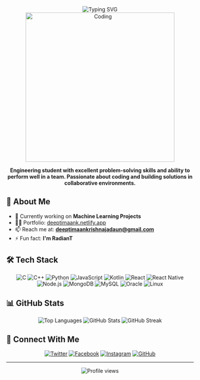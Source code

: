 <div align="center">
  <div>
    <img src="https://readme-typing-svg.demolab.com?font=Fira+Code&weight=600&size=28&duration=4000&pause=1000&color=6366F1&center=true&vCenter=true&width=435&lines=Hi%2C+I'm+Deeptimaan+%F0%9F%91%8B;Engineering+Student;Full+Stack+Developer;ML+Enthusiast" alt="Typing SVG" />
  </div>
</div>

<div align="center">
  <img src="https://media.tenor.com/rePDfDWO3XoAAAAd/hacking.gif" width="400" alt="Coding" />
</div>

<p align="center">
  <b>Engineering student with excellent problem-solving skills and ability to perform well in a team. Passionate about coding and building solutions in collaborative environments.</b>
</p>

## 🚀 About Me

- 🔭 Currently working on **Machine Learning Projects**
- 👨‍💻 Portfolio: [deeptimaank.netlify.app](https://deeptimaank.netlify.app/)
- 📫 Reach me at: **deeptimaankrishnajadaun@gmail.com**
- ⚡ Fun fact: **I'm RadianT**

## 🛠️ Tech Stack

<div align="center">
  
  ![C](https://img.shields.io/badge/C-00599C?style=for-the-badge&logo=c&logoColor=white)
  ![C++](https://img.shields.io/badge/C++-00599C?style=for-the-badge&logo=c%2B%2B&logoColor=white)
  ![Python](https://img.shields.io/badge/Python-3776AB?style=for-the-badge&logo=python&logoColor=white)
  ![JavaScript](https://img.shields.io/badge/JavaScript-F7DF1E?style=for-the-badge&logo=javascript&logoColor=black)
  ![Kotlin](https://img.shields.io/badge/Kotlin-0095D5?style=for-the-badge&logo=kotlin&logoColor=white)
  ![React](https://img.shields.io/badge/React-20232A?style=for-the-badge&logo=react&logoColor=61DAFB)
  ![React Native](https://img.shields.io/badge/React_Native-20232A?style=for-the-badge&logo=react&logoColor=61DAFB)
  ![Node.js](https://img.shields.io/badge/Node.js-339933?style=for-the-badge&logo=nodedotjs&logoColor=white)
  ![MongoDB](https://img.shields.io/badge/MongoDB-4EA94B?style=for-the-badge&logo=mongodb&logoColor=white)
  ![MySQL](https://img.shields.io/badge/MySQL-005C84?style=for-the-badge&logo=mysql&logoColor=white)
  ![Oracle](https://img.shields.io/badge/Oracle-F80000?style=for-the-badge&logo=oracle&logoColor=black)
  ![Linux](https://img.shields.io/badge/Linux-FCC624?style=for-the-badge&logo=linux&logoColor=black)
  
</div>

## 📊 GitHub Stats

<div align="center">
  <img src="https://github-readme-stats.vercel.app/api/top-langs?username=deeptimaan-k&show_icons=true&locale=en&layout=compact&theme=tokyonight&bg_color=1e293b&border_color=475569&text_color=e2e8f0&title_color=a78bfa" alt="Top Languages" />
  
  <img src="https://github-readme-stats.vercel.app/api?username=deeptimaan-k&show_icons=true&locale=en&theme=tokyonight&bg_color=1e293b&border_color=475569&text_color=e2e8f0&title_color=a78bfa&icon_color=6366f1" alt="GitHub Stats" />
  
  <img src="https://github-readme-streak-stats.herokuapp.com/?user=deeptimaan-k&theme=tokyonight&background=1e293b&border=475569&stroke=475569&ring=a78bfa&fire=6366f1&currStreakNum=e2e8f0&sideNums=e2e8f0&currStreakLabel=a78bfa&sideLabels=a78bfa&dates=94a3b8" alt="GitHub Streak" />
</div>

## 🤝 Connect With Me

<div align="center">
  
  [![Twitter](https://img.shields.io/badge/Twitter-1DA1F2?style=for-the-badge&logo=twitter&logoColor=white)](https://twitter.com/deeptimaan_k)
  [![Facebook](https://img.shields.io/badge/Facebook-1877F2?style=for-the-badge&logo=facebook&logoColor=white)](https://fb.com/deeptimaankrishnajadaun)
  [![Instagram](https://img.shields.io/badge/Instagram-E4405F?style=for-the-badge&logo=instagram&logoColor=white)](https://instagram.com/deeptimaan_k)
  [![GitHub](https://img.shields.io/badge/GitHub-100000?style=for-the-badge&logo=github&logoColor=white)](https://github.com/deeptimaan-k)
  
</div>

---

<div align="center">
  <img src="https://komarev.com/ghpvc/?username=deeptimaan-k&label=Profile%20views&color=6366f1&style=for-the-badge" alt="Profile views" />
</div>
